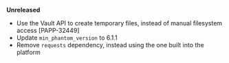**Unreleased**
* Use the Vault API to create temporary files, instead of manual filesystem access [PAPP-32449]
* Update `min_phantom_version` to 6.1.1
* Remove `requests` dependency, instead using the one built into the platform
